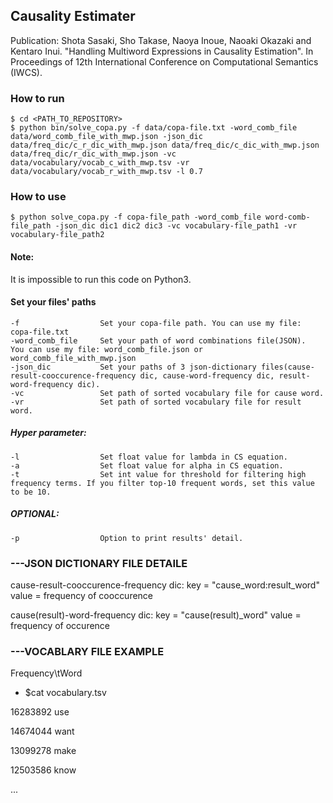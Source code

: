 ## Causality Estimater

Publication:
Shota Sasaki, Sho Takase, Naoya Inoue, Naoaki Okazaki and Kentaro Inui. "Handling Multiword Expressions in Causality Estimation". In Proceedings of 12th International Conference on Computational Semantics (IWCS).


### How to run
```
$ cd <PATH_TO_REPOSITORY>
$ python bin/solve_copa.py -f data/copa-file.txt -word_comb_file data/word_comb_file_with_mwp.json -json_dic data/freq_dic/c_r_dic_with_mwp.json data/freq_dic/c_dic_with_mwp.json data/freq_dic/r_dic_with_mwp.json -vc data/vocabulary/vocab_c_with_mwp.tsv -vr data/vocabulary/vocab_r_with_mwp.tsv -l 0.7
```

### How to use
```
$ python solve_copa.py -f copa-file_path -word_comb_file word-comb-file_path -json_dic dic1 dic2 dic3 -vc vocabulary-file_path1 -vr vocabulary-file_path2
```

#### Note:
It is impossible to run this code on Python3.

#### Set your files' paths
```
-f                  Set your copa-file path. You can use my file: copa-file.txt
-word_comb_file     Set your path of word combinations file(JSON).  You can use my file: word_comb_file.json or word_comb_file_with_mwp.json
-json_dic           Set your paths of 3 json-dictionary files(cause-result-cooccurence-frequency dic, cause-word-frequency dic, result-word-frequency dic).
-vc                 Set path of sorted vocabulary file for cause word.
-vr                 Set path of sorted vocabulary file for result word.
```

##### Hyper parameter:
```
-l                  Set float value for lambda in CS equation.
-a                  Set float value for alpha in CS equation.
-t                  Set int value for threshold for filtering high frequency terms. If you filter top-10 frequent words, set this value to be 10.
```


##### OPTIONAL:
```
-p                  Option to print results' detail.
```

### ---JSON DICTIONARY FILE DETAILE
cause-result-cooccurence-frequency dic:
    key = "cause_word:result_word"
    value = frequency of cooccurence

cause(result)-word-frequency dic:
    key = "cause(result)_word"
    value = frequency of occurence


### ---VOCABLARY FILE EXAMPLE
Frequency\tWord
- $cat vocabulary.tsv

16283892        use

14674044        want

13099278        make

12503586        know

...

